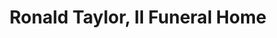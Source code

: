 ---
title: "Ronald Taylor, II Funeral Home"
url: /baltimore/ronald-taylor-ii-funeral-home/
shop: funeral directors
---